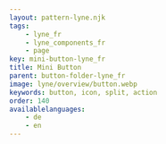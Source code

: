 ```yaml
---
layout: pattern-lyne.njk
tags: 
    - lyne_fr
    - lyne_components_fr
    - page
key: mini-button-lyne_fr
title: Mini Button
parent: button-folder-lyne_fr
image: lyne/overview/button.webp
keywords: button, icon, split, action
order: 140
availablelanguages: 
    - de
    - en
---
```

